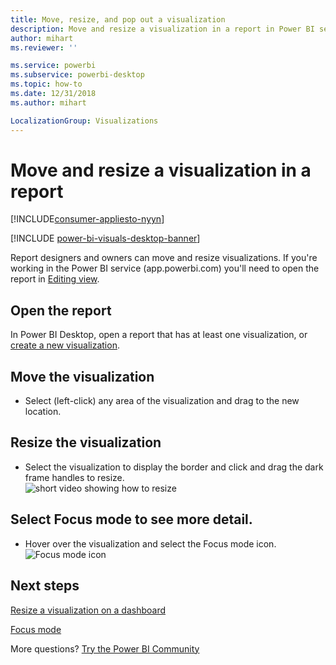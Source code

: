 ```yaml
---
title: Move, resize, and pop out a visualization
description: Move and resize a visualization in a report in Power BI service and Desktop
author: mihart
ms.reviewer: ''

ms.service: powerbi
ms.subservice: powerbi-desktop
ms.topic: how-to
ms.date: 12/31/2018
ms.author: mihart

LocalizationGroup: Visualizations
---
```

# Move and resize a visualization in a report

[!INCLUDE[consumer-appliesto-nyyn](../includes/consumer-appliesto-nyyn.md)]    

[!INCLUDE [power-bi-visuals-desktop-banner](../includes/power-bi-visuals-desktop-banner.md)]

Report designers and owners can move and resize visualizations. If you're working in the Power BI service (app.powerbi.com) you'll need to open the report in [Editing view](../create-reports/service-interact-with-a-report-in-editing-view.md). 

## Open the report
In Power BI Desktop, open a report that has at least one visualization, or [create a new visualization](power-bi-report-add-visualizations-i.md). 

## Move the visualization
* Select (left-click) any area of the visualization and drag to the new location.

## Resize the visualization
* Select the visualization to display the border and click and drag the dark frame handles to resize.  
  ![short video showing how to resize](media/power-bi-visualization-move-and-resize/untitled.gif)

## Select Focus mode to see more detail.
* Hover over the visualization and select the Focus mode icon.
  ![Focus mode icon](media/power-bi-visualization-move-and-resize/pbi_popouticon.jpg)

## Next steps
[Resize a visualization on a dashboard](../create-reports/service-dashboard-edit-tile.md)  

[Focus mode](../consumer/end-user-focus.md)

More questions? [Try the Power BI Community](https://community.powerbi.com/)

